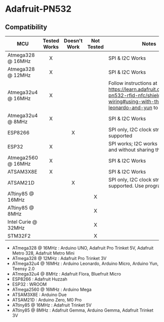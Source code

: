 # Adafruit-PN532
<!-- START COMPATIBILITY TABLE -->

## Compatibility

MCU                | Tested Works | Doesn't Work | Not Tested  | Notes
------------------ | :----------: | :----------: | :---------: | -----
Atmega328 @ 16MHz  |      X       |             |            | SPI &amp; I2C Works
Atmega328 @ 12MHz  |      X       |             |            | SPI &amp; I2C Works
Atmega32u4 @ 16MHz |      X       |             |            | Follow instructions at https://learn.adafruit.com/adafruit-pn532-rfid-nfc/shield-wiring#using-with-the-arduino-leonardo-and-yun to move pin 2.
Atmega32u4 @ 8MHz  |      X       |             |            | SPI &amp; I2C Works
ESP8266            |             |      X       |            | SPI only, I2C clock stretching not supported
ESP32              |      X       |             |            | SPI works; I2C works using IRQ and without sharing the I2C bus.
Atmega2560 @ 16MHz |      X       |             |            | SPI &amp; I2C Works
ATSAM3X8E          |      X       |             |            | SPI &amp; I2C Works
ATSAM21D           |             |      X       |            | SPI only, I2C clock stretching not supported. Use programming port.
ATtiny85 @ 16MHz   |             |             |     X       | 
ATtiny85 @ 8MHz    |             |             |     X       | 
Intel Curie @ 32MHz |             |             |     X       | 
STM32F2            |             |             |     X       | 

  * ATmega328 @ 16MHz : Arduino UNO, Adafruit Pro Trinket 5V, Adafruit Metro 328, Adafruit Metro Mini
  * ATmega328 @ 12MHz : Adafruit Pro Trinket 3V
  * ATmega32u4 @ 16MHz : Arduino Leonardo, Arduino Micro, Arduino Yun, Teensy 2.0
  * ATmega32u4 @ 8MHz : Adafruit Flora, Bluefruit Micro
  * ESP8266 : Adafruit Huzzah
  * ESP32 : WROOM
  * ATmega2560 @ 16MHz : Arduino Mega
  * ATSAM3X8E : Arduino Due
  * ATSAM21D : Arduino Zero, M0 Pro
  * ATtiny85 @ 16MHz : Adafruit Trinket 5V
  * ATtiny85 @ 8MHz : Adafruit Gemma, Arduino Gemma, Adafruit Trinket 3V

<!-- END COMPATIBILITY TABLE -->
